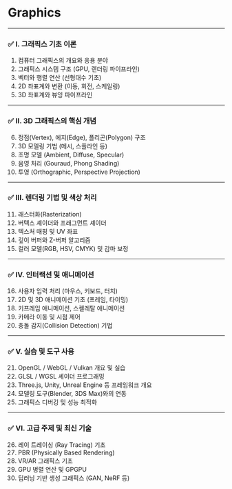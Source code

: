 # Graphics
---
### ✅ **I. 그래픽스 기초 이론**

1. 컴퓨터 그래픽스의 개요와 응용 분야
2. 그래픽스 시스템 구조 (GPU, 렌더링 파이프라인)
3. 벡터와 행렬 연산 (선형대수 기초)
4. 2D 좌표계와 변환 (이동, 회전, 스케일링)
5. 3D 좌표계와 뷰잉 파이프라인

---

### ✅ **II. 3D 그래픽스의 핵심 개념**

6. 정점(Vertex), 에지(Edge), 폴리곤(Polygon) 구조
7. 3D 모델링 기법 (메시, 스플라인 등)
8. 조명 모델 (Ambient, Diffuse, Specular)
9. 음영 처리 (Gouraud, Phong Shading)
10. 투영 (Orthographic, Perspective Projection)

---

### ✅ **III. 렌더링 기법 및 색상 처리**

11. 래스터화(Rasterization)
12. 버텍스 셰이더와 프래그먼트 셰이더
13. 텍스처 매핑 및 UV 좌표
14. 깊이 버퍼와 Z-버퍼 알고리즘
15. 컬러 모델(RGB, HSV, CMYK) 및 감마 보정

---

### ✅ **IV. 인터랙션 및 애니메이션**

16. 사용자 입력 처리 (마우스, 키보드, 터치)
17. 2D 및 3D 애니메이션 기초 (프레임, 타이밍)
18. 키프레임 애니메이션, 스켈레탈 애니메이션
19. 카메라 이동 및 시점 제어
20. 충돌 감지(Collision Detection) 기법

---

### ✅ **V. 실습 및 도구 사용**

21. OpenGL / WebGL / Vulkan 개요 및 실습
22. GLSL / WGSL 셰이더 프로그래밍
23. Three.js, Unity, Unreal Engine 등 프레임워크 개요
24. 모델링 도구(Blender, 3DS Max)와의 연동
25. 그래픽스 디버깅 및 성능 최적화

---

### ✅ **VI. 고급 주제 및 최신 기술**

26. 레이 트레이싱 (Ray Tracing) 기초
27. PBR (Physically Based Rendering)
28. VR/AR 그래픽스 기초
29. GPU 병렬 연산 및 GPGPU
30. 딥러닝 기반 생성 그래픽스 (GAN, NeRF 등)
